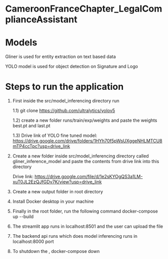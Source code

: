 # CameroonFranceChapter_LegalComplianceAssistant

# Models
Gliner is used for entity extraction on text based data 

YOLO model is used for object detection on Signature and Logo

# Steps to run the application
1) First inside the src/model_inferencing directory run 

     1.1) git clone https://github.com/ultralytics/yolov5

     1.2) create a new folder runs/train/exp/weights and paste the weights best.pt and last.pt

     1.3) Drive link of YOLO fine tuned model: https://drive.google.com/drive/folders/1HYh70f5pWsUXggeNHLMTCU8mTP4ccTpc?usp=drive_link

2) Create a new folder inside src/model_inferencing directory called gliner_inference_model and paste the contents from drive link into this directory

    Drive link: https://drive.google.com/file/d/1e2sKYOgQS3a1LM-xuT0JL2EzQJfGDv7K/view?usp=drive_link
    
3) Create a new output folder in root directory
4) Install Docker desktop in your machine 
5) Finally in the root folder, run the following command 
    docker-compose up --build
6) The streamlit app runs in localhost:8501 and the user can upload the file
7) The backend api runs which does model inferencing runs in localhost:8000 port
8) To shutdown the , docker-compose down

